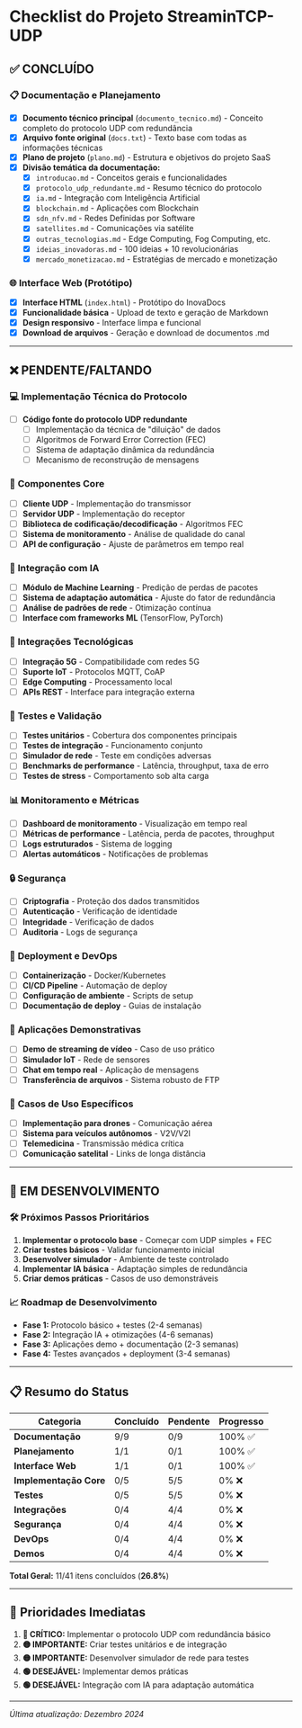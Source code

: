 # Checklist do Projeto StreaminTCP-UDP

## ✅ **CONCLUÍDO**

### 📋 **Documentação e Planejamento**
- [x] **Documento técnico principal** (`documento_tecnico.md`) - Conceito completo do protocolo UDP com redundância
- [x] **Arquivo fonte original** (`docs.txt`) - Texto base com todas as informações técnicas
- [x] **Plano de projeto** (`plano.md`) - Estrutura e objetivos do projeto SaaS
- [x] **Divisão temática da documentação:**
  - [x] `introducao.md` - Conceitos gerais e funcionalidades
  - [x] `protocolo_udp_redundante.md` - Resumo técnico do protocolo
  - [x] `ia.md` - Integração com Inteligência Artificial
  - [x] `blockchain.md` - Aplicações com Blockchain
  - [x] `sdn_nfv.md` - Redes Definidas por Software
  - [x] `satellites.md` - Comunicações via satélite
  - [x] `outras_tecnologias.md` - Edge Computing, Fog Computing, etc.
  - [x] `ideias_inovadoras.md` - 100 ideias + 10 revolucionárias
  - [x] `mercado_monetizacao.md` - Estratégias de mercado e monetização

### 🌐 **Interface Web (Protótipo)**
- [x] **Interface HTML** (`index.html`) - Protótipo do InovaDocs
- [x] **Funcionalidade básica** - Upload de texto e geração de Markdown
- [x] **Design responsivo** - Interface limpa e funcional
- [x] **Download de arquivos** - Geração e download de documentos .md

---

## ❌ **PENDENTE/FALTANDO**

### 💻 **Implementação Técnica do Protocolo**
- [ ] **Código fonte do protocolo UDP redundante**
  - [ ] Implementação da técnica de "diluição" de dados
  - [ ] Algoritmos de Forward Error Correction (FEC)
  - [ ] Sistema de adaptação dinâmica da redundância
  - [ ] Mecanismo de reconstrução de mensagens

### 🔧 **Componentes Core**
- [ ] **Cliente UDP** - Implementação do transmissor
- [ ] **Servidor UDP** - Implementação do receptor
- [ ] **Biblioteca de codificação/decodificação** - Algoritmos FEC
- [ ] **Sistema de monitoramento** - Análise de qualidade do canal
- [ ] **API de configuração** - Ajuste de parâmetros em tempo real

### 🧠 **Integração com IA**
- [ ] **Módulo de Machine Learning** - Predição de perdas de pacotes
- [ ] **Sistema de adaptação automática** - Ajuste do fator de redundância
- [ ] **Análise de padrões de rede** - Otimização contínua
- [ ] **Interface com frameworks ML** (TensorFlow, PyTorch)

### 🔗 **Integrações Tecnológicas**
- [ ] **Integração 5G** - Compatibilidade com redes 5G
- [ ] **Suporte IoT** - Protocolos MQTT, CoAP
- [ ] **Edge Computing** - Processamento local
- [ ] **APIs REST** - Interface para integração externa

### 🧪 **Testes e Validação**
- [ ] **Testes unitários** - Cobertura dos componentes principais
- [ ] **Testes de integração** - Funcionamento conjunto
- [ ] **Simulador de rede** - Teste em condições adversas
- [ ] **Benchmarks de performance** - Latência, throughput, taxa de erro
- [ ] **Testes de stress** - Comportamento sob alta carga

### 📊 **Monitoramento e Métricas**
- [ ] **Dashboard de monitoramento** - Visualização em tempo real
- [ ] **Métricas de performance** - Latência, perda de pacotes, throughput
- [ ] **Logs estruturados** - Sistema de logging
- [ ] **Alertas automáticos** - Notificações de problemas

### 🔒 **Segurança**
- [ ] **Criptografia** - Proteção dos dados transmitidos
- [ ] **Autenticação** - Verificação de identidade
- [ ] **Integridade** - Verificação de dados
- [ ] **Auditoria** - Logs de segurança

### 🚀 **Deployment e DevOps**
- [ ] **Containerização** - Docker/Kubernetes
- [ ] **CI/CD Pipeline** - Automação de deploy
- [ ] **Configuração de ambiente** - Scripts de setup
- [ ] **Documentação de deploy** - Guias de instalação

### 📱 **Aplicações Demonstrativas**
- [ ] **Demo de streaming de vídeo** - Caso de uso prático
- [ ] **Simulador IoT** - Rede de sensores
- [ ] **Chat em tempo real** - Aplicação de mensagens
- [ ] **Transferência de arquivos** - Sistema robusto de FTP

### 🎯 **Casos de Uso Específicos**
- [ ] **Implementação para drones** - Comunicação aérea
- [ ] **Sistema para veículos autônomos** - V2V/V2I
- [ ] **Telemedicina** - Transmissão médica crítica
- [ ] **Comunicação satelital** - Links de longa distância

---

## 🔄 **EM DESENVOLVIMENTO**

### 🛠 **Próximos Passos Prioritários**
1. **Implementar o protocolo base** - Começar com UDP simples + FEC
2. **Criar testes básicos** - Validar funcionamento inicial
3. **Desenvolver simulador** - Ambiente de teste controlado
4. **Implementar IA básica** - Adaptação simples de redundância
5. **Criar demos práticas** - Casos de uso demonstráveis

### 📈 **Roadmap de Desenvolvimento**
- **Fase 1:** Protocolo básico + testes (2-4 semanas)
- **Fase 2:** Integração IA + otimizações (4-6 semanas)
- **Fase 3:** Aplicações demo + documentação (2-3 semanas)
- **Fase 4:** Testes avançados + deployment (3-4 semanas)

---

## 📋 **Resumo do Status**

| Categoria | Concluído | Pendente | Progresso |
|-----------|-----------|----------|-----------|
| **Documentação** | 9/9 | 0/9 | 100% ✅ |
| **Planejamento** | 1/1 | 0/1 | 100% ✅ |
| **Interface Web** | 1/1 | 0/1 | 100% ✅ |
| **Implementação Core** | 0/5 | 5/5 | 0% ❌ |
| **Testes** | 0/5 | 5/5 | 0% ❌ |
| **Integrações** | 0/4 | 4/4 | 0% ❌ |
| **Segurança** | 0/4 | 4/4 | 0% ❌ |
| **DevOps** | 0/4 | 4/4 | 0% ❌ |
| **Demos** | 0/4 | 4/4 | 0% ❌ |

**Total Geral:** 11/41 itens concluídos (**26.8%**)

---

## 🎯 **Prioridades Imediatas**

1. **🔴 CRÍTICO:** Implementar o protocolo UDP com redundância básico
2. **🟡 IMPORTANTE:** Criar testes unitários e de integração
3. **🟡 IMPORTANTE:** Desenvolver simulador de rede para testes
4. **🟢 DESEJÁVEL:** Implementar demos práticas
5. **🟢 DESEJÁVEL:** Integração com IA para adaptação automática

---

*Última atualização: Dezembro 2024*
